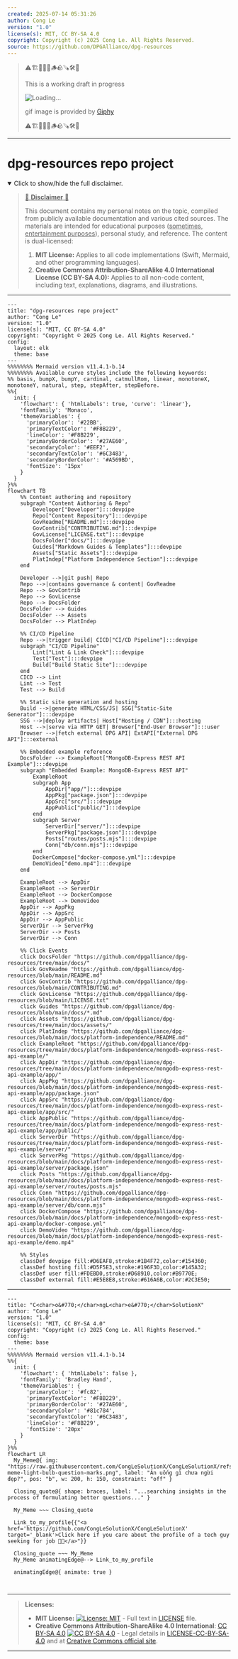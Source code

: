 ```yaml
---
created: 2025-07-14 05:31:26
author: Cong Le
version: "1.0"
license(s): MIT, CC BY-SA 4.0
copyright: Copyright (c) 2025 Cong Le. All Rights Reserved.
source: https://github.com/DPGAlliance/dpg-resources
---
```



> ⚠️🏗️🚧🦺🧱🪵🪨🪚🛠️👷
> 
> This is a working draft in progress
> 
> ![Loading...](https://media2.giphy.com/media/v1.Y2lkPTc5MGI3NjExMXVjejV3dnVjc2o5MXd3eXBvcDR1cHlzbHQ1Z2R6YjY0ZHpmdjJ6OCZlcD12MV9pbnRlcm5hbF9naWZfYnlfaWQmY3Q9Zw/hL9q5k9dk9l0wGd4e0/giphy.gif)
>
> gif image is provided by [Giphy](https://giphy.com)
> 
> ⚠️🏗️🚧🦺🧱🪵🪨🪚🛠️👷


----




# dpg-resources repo project
<details open>
<summary>Click to show/hide the full disclaimer.</summary>
   
> <ins>📢 **Disclaimer** 🚨</ins>
>
> This document contains my personal notes on the topic,
> compiled from publicly available documentation and various cited sources.
> The materials are intended for educational purposes (<ins>sometimes, entertainment purposes</ins>), personal study, and reference.
> The content is dual-licensed:
> 1. **MIT License:** Applies to all code implementations (Swift, Mermaid, and other programming languages).
> 2. **Creative Commons Attribution-ShareAlike 4.0 International License (CC BY-SA 4.0):** Applies to all non-code content, including text, explanations, diagrams, and illustrations.

</details>


----

```mermaid
---
title: "dpg-resources repo project"
author: "Cong Le"
version: "1.0"
license(s): "MIT, CC BY-SA 4.0"
copyright: "Copyright © 2025 Cong Le. All Rights Reserved."
config:
  layout: elk
  theme: base
---
%%%%%%%% Mermaid version v11.4.1-b.14
%%%%%%%% Available curve styles include the following keywords:
%% basis, bumpX, bumpY, cardinal, catmullRom, linear, monotoneX, monotoneY, natural, step, stepAfter, stepBefore.
%%{
  init: {
    'flowchart': { 'htmlLabels': true, 'curve': 'linear'},
    'fontFamily': 'Monaco',
    'themeVariables': {
      'primaryColor': '#22BB',
      'primaryTextColor': '#F8B229',
      'lineColor': '#F8B229',
      'primaryBorderColor': '#27AE60',
      'secondaryColor': '#EEF2',
      'secondaryTextColor': '#6C3483',
      'secondaryBorderColor': '#A569BD',
      'fontSize': '15px'
    }
  }
}%%
flowchart TB
    %% Content authoring and repository
    subgraph "Content Authoring & Repo"
        Developer["Developer"]:::devpipe
        Repo["Content Repository"]:::devpipe
        GovReadme["README.md"]:::devpipe
        GovContrib["CONTRIBUTING.md"]:::devpipe
        GovLicense["LICENSE.txt"]:::devpipe
        DocsFolder["docs/"]:::devpipe
        Guides["Markdown Guides & Templates"]:::devpipe
        Assets["Static Assets"]:::devpipe
        PlatIndep["Platform Independence Section"]:::devpipe
    end

    Developer -->|git push| Repo
    Repo -->|contains governance & content| GovReadme
    Repo --> GovContrib
    Repo --> GovLicense
    Repo --> DocsFolder
    DocsFolder --> Guides
    DocsFolder --> Assets
    DocsFolder --> PlatIndep

    %% CI/CD Pipeline
    Repo -->|trigger build| CICD["CI/CD Pipeline"]:::devpipe
    subgraph "CI/CD Pipeline"
        Lint["Lint & Link Check"]:::devpipe
        Test["Test"]:::devpipe
        Build["Build Static Site"]:::devpipe
    end
    CICD --> Lint
    Lint --> Test
    Test --> Build

    %% Static site generation and hosting
    Build -->|generate HTML/CSS/JS| SSG["Static-Site Generator"]:::devpipe
    SSG -->|deploy artifacts| Host["Hosting / CDN"]:::hosting
    Host -->|serve via HTTP GET| Browser["End-User Browser"]:::user
    Browser -->|fetch external DPG API| ExtAPI["External DPG API"]:::external

    %% Embedded example reference
    DocsFolder --> ExampleRoot["MongoDB-Express REST API Example"]:::devpipe
    subgraph "Embedded Example: MongoDB-Express REST API"
        ExampleRoot
        subgraph App
            AppDir["app/"]:::devpipe
            AppPkg["package.json"]:::devpipe
            AppSrc["src/"]:::devpipe
            AppPublic["public/"]:::devpipe
        end
        subgraph Server
            ServerDir["server/"]:::devpipe
            ServerPkg["package.json"]:::devpipe
            Posts["routes/posts.mjs"]:::devpipe
            Conn["db/conn.mjs"]:::devpipe
        end
        DockerCompose["docker-compose.yml"]:::devpipe
        DemoVideo["demo.mp4"]:::devpipe
    end

    ExampleRoot --> AppDir
    ExampleRoot --> ServerDir
    ExampleRoot --> DockerCompose
    ExampleRoot --> DemoVideo
    AppDir --> AppPkg
    AppDir --> AppSrc
    AppDir --> AppPublic
    ServerDir --> ServerPkg
    ServerDir --> Posts
    ServerDir --> Conn

    %% Click Events
    click DocsFolder "https://github.com/dpgalliance/dpg-resources/tree/main/docs/"
    click GovReadme "https://github.com/dpgalliance/dpg-resources/blob/main/README.md"
    click GovContrib "https://github.com/dpgalliance/dpg-resources/blob/main/CONTRIBUTING.md"
    click GovLicense "https://github.com/dpgalliance/dpg-resources/blob/main/LICENSE.txt"
    click Guides "https://github.com/dpgalliance/dpg-resources/blob/main/docs/*.md"
    click Assets "https://github.com/dpgalliance/dpg-resources/tree/main/docs/assets/"
    click PlatIndep "https://github.com/dpgalliance/dpg-resources/blob/main/docs/platform-independence/README.md"
    click ExampleRoot "https://github.com/dpgalliance/dpg-resources/tree/main/docs/platform-independence/mongodb-express-rest-api-example/"
    click AppDir "https://github.com/dpgalliance/dpg-resources/tree/main/docs/platform-independence/mongodb-express-rest-api-example/app/"
    click AppPkg "https://github.com/dpgalliance/dpg-resources/blob/main/docs/platform-independence/mongodb-express-rest-api-example/app/package.json"
    click AppSrc "https://github.com/dpgalliance/dpg-resources/tree/main/docs/platform-independence/mongodb-express-rest-api-example/app/src/"
    click AppPublic "https://github.com/dpgalliance/dpg-resources/tree/main/docs/platform-independence/mongodb-express-rest-api-example/app/public/"
    click ServerDir "https://github.com/dpgalliance/dpg-resources/tree/main/docs/platform-independence/mongodb-express-rest-api-example/server/"
    click ServerPkg "https://github.com/dpgalliance/dpg-resources/blob/main/docs/platform-independence/mongodb-express-rest-api-example/server/package.json"
    click Posts "https://github.com/dpgalliance/dpg-resources/blob/main/docs/platform-independence/mongodb-express-rest-api-example/server/routes/posts.mjs"
    click Conn "https://github.com/dpgalliance/dpg-resources/blob/main/docs/platform-independence/mongodb-express-rest-api-example/server/db/conn.mjs"
    click DockerCompose "https://github.com/dpgalliance/dpg-resources/blob/main/docs/platform-independence/mongodb-express-rest-api-example/docker-compose.yml"
    click DemoVideo "https://github.com/dpgalliance/dpg-resources/blob/main/docs/platform-independence/mongodb-express-rest-api-example/demo.mp4"

    %% Styles
    classDef devpipe fill:#D6EAF8,stroke:#1B4F72,color:#154360;
    classDef hosting fill:#D5F5E3,stroke:#196F3D,color:#145A32;
    classDef user fill:#FDEBD0,stroke:#D68910,color:#B9770E;
    classDef external fill:#E5E8E8,stroke:#616A6B,color:#2C3E50;
```

----

<!-- 
```mermaid
%% Current Mermaid version
info
```  -->


```mermaid
---
title: "C<char>o&#770;</char>ngL<char>e&#770;</char>SolutionX"
author: "Cong Le"
version: "1.0"
license(s): "MIT, CC BY-SA 4.0"
copyright: "Copyright (c) 2025 Cong Le. All Rights Reserved."
config:
  theme: base
---
%%%%%%%% Mermaid version v11.4.1-b.14
%%{
  init: {
    'flowchart': { 'htmlLabels': false },
    'fontFamily': 'Bradley Hand',
    'themeVariables': {
      'primaryColor': '#fc82',
      'primaryTextColor': '#F8B229',
      'primaryBorderColor': '#27AE60',
      'secondaryColor': '#81c784',
      'secondaryTextColor': '#6C3483',
      'lineColor': '#F8B229',
      'fontSize': '20px'
    }
  }
}%%
flowchart LR
  My_Meme@{ img: "https://raw.githubusercontent.com/CongLeSolutionX/CongLeSolutionX/refs/heads/main/assets/images/My-meme-light-bulb-question-marks.png", label: "Ăn uống gì chưa ngừi đẹp?", pos: "b", w: 200, h: 150, constraint: "off" }

  Closing_quote@{ shape: braces, label: "...searching insights in the process of formulating better questions..." }
    
  My_Meme ~~~ Closing_quote
    
  Link_to_my_profile{{"<a href='https://github.com/CongLeSolutionX/CongLeSolutionX' target='_blank'>Click here if you care about the profile of a tech guy seeking for job 🙏🏼</a>"}}

  Closing_quote ~~~ My_Meme
  My_Meme animatingEdge@--> Link_to_my_profile
  
  animatingEdge@{ animate: true }



```

---
>**Licenses:**
>
>- **MIT License:**  [![License: MIT](https://img.shields.io/badge/License-MIT-yellow.svg)](LICENSE) - Full text in [LICENSE](LICENSE) file.
>- **Creative Commons Attribution-ShareAlike 4.0 International**: [CC BY-SA 4.0](https://creativecommons.org/licenses/by-sa/4.0/) [![CC BY-SA 4.0](https://licensebuttons.net/l/by-sa/4.0/88x31.png)](https://creativecommons.org/licenses/by-sa/4.0/) - Legal details in [LICENSE-CC-BY-SA-4.0](THE_PAST/LICENSE-CC-BY-SA-4.0) and at [Creative Commons official site](https://creativecommons.org/licenses/by-sa/4.0/).
>
---